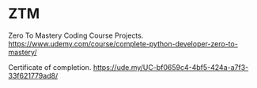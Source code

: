 # ZTM
Zero To Mastery Coding Course Projects.
https://www.udemy.com/course/complete-python-developer-zero-to-mastery/


Certificate of completion.
https://ude.my/UC-bf0659c4-4bf5-424a-a7f3-33f621779ad8/
